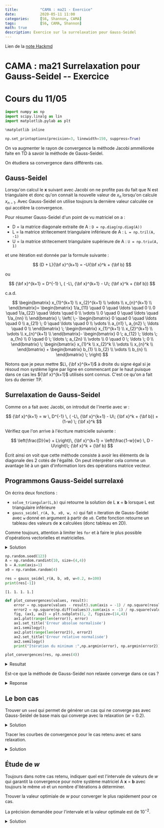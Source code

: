 ```yaml
---
title:          "CAMA : ma21 - Exercice"
date:           2020-05-11 11:00
categories:     [S6, Shannon, CAMA]
tags:           [S6, CAMA, Shannon]
math: true
description: Exercice sur la surrelaxation pour Gauss-Seidel
---
```

Lien de la [note Hackmd](https://hackmd.io/@lemasymasa/S1lilka1D)

# CAMA : ma21 Surrelaxation pour Gauss-Seidel -- Exercice
# Cours du 11/05

``` python
import numpy as np
import scipy.linalg as lin
import matplotlib.pylab as plt

%matplotlib inline

np.set_printoptions(precision=3, linewidth=150, suppress=True)
```

On va augmenter le rayon de convergence la méthode Jacobi amméliorée faite en TD à savoir la méthode de Gauss-Seidel.

On étudiera sa convergence dans différents cas.

## Gauss-Seidel

Lorsqu'on calcul le **x** suivant avec Jacobi on ne profite pas du fait que N est triangulaire
et donc qu'on connait la nouvelle valeur de $x_n$ lorsqu'on calcule $x_{n-1}$. Avec Gauss-Seidel
on utilise toujours la dernière valeur calculée ce qui accélère la convergence.

Pour résumer Gauss-Seidel d'un point de vu matriciel on a :

* D = la matrice diagonale extraite de A : `D = np.diag(np.diag(A))`
* L = la matrice stritecement triangulaire inférieure de A : `L = np.tril(A, -1)`
* U = la matrice stritecement triangulaire supérieure de A : `U = np.triu(A, 1)`

et une itération est donnée par la formule suivante :

$$
(D + L){\bf x}^{k+1} = -U{\bf x}^k + {\bf b}
$$

ou

$$
{\bf x}^{k+1} = D^{-1} \, ( -L\, {\bf x}^{k+1} - U\; {\bf x}^k + {\bf b})
$$

c.a.d.

$$
\begin{bmatrix}
x_{1}^{k+1} \\
x_{2}^{k+1} \\
\vdots \\
x_{n}^{k+1} \\
\end{bmatrix}=
\begin{bmatrix}
1/a_{11} \quad 0 \quad \ldots \quad 0 \\
0 \quad 1/a_{22} \quad \ldots \quad 0 \\
 \vdots \\
0 \quad 0  \quad \ldots \quad 1/a_{nn} \\
\end{bmatrix}
\;
\left(
\;-
\begin{bmatrix}
0 \quad 0 \quad \ldots \quad 0 \\
a_{21} \; 0 \quad \ldots \quad 0 \\
 \vdots \\
a_{n1} \, a_{n2}  \; \ldots \quad 0 \\
\end{bmatrix}
\;
\begin{bmatrix}
x_{1}^{k+1} \\
x_{2}^{k+1} \\
\vdots \\
x_{n}^{k+1} \\
\end{bmatrix}-
\begin{bmatrix}
0 \; a_{12} \; \ldots \; a_{1n} \\
0 \quad 0 \; \ldots \; a_{2n}  \\
 \vdots \\
0 \quad 0  \; \ldots \; 0 \\
\end{bmatrix}
\;
\begin{bmatrix}
x_{1}^k \\
x_{2}^k \\
\vdots \\
x_{n}^k \\
\end{bmatrix}
+
\begin{bmatrix}
b_{1} \\
b_{2} \\
\vdots \\
b_{n} \\
\end{bmatrix}
\; \right)
$$

Notons que je peux mettre $L\, {\bf x}^{k+1}$ à droite du signe égal si je résoud mon système ligne par ligne en commencant par le haut puisque dans ce cas les ${\bf x}^{k+1}$ utilisés sont connus. C'est ce qu'on a fait lors du dernier TP.

## Surrelaxation de Gauss-Seidel

Comme on a fait avec Jacobi, on introduit de l'inertie avec $w$ :

$$
{\bf x}^{k+1} = w \, D^{-1} \, ( -L\, {\bf x}^{k+1} - U\; {\bf x}^k + {\bf b}) + (1-w) \; {\bf x}^k
$$

Vérifiez que l'on arrive à l'écriture matricielle suivante :

$$
\left(\frac{D}{w} + L\right)\, {\bf x}^{k+1} = \left(\frac{1-w}{w} \, D - U\right)\; {\bf x}^k + {\bf b}
$$

Écrit ainsi on voit que cette méthode consiste à avoir les éléments de la diagonale des 2 cotés de l'égalité. On peut interpréter cela comme un avantage lié à un gain d'information lors des opérations matrice vecteur.

## Programmons Gauss-Seidel surrelaxé

On écrira deux fonctions :

* `solve_triangular(L,b)` qui retourne la solution de L **x** = **b** lorsque L est triangulaire inférieure
* `gauss_seidel_r(A, b, x0, w, n)` qui fait `n` iteration de Gauss-Seidel avec `w` donné en argument à partir
   de `x0`.
   Cette fonction retourne un tableau des valeurs de **x** calculées (donc tableau en 2D).
   
Comme toujours, attention à limiter les `for` et à faire le plus possible d'opérations vectorielles et matricielles.

<details markdown="1">
<summary>Solution</summary>

~~~ python
def solve_triangular(L, b):
    x = np.empty(len(b))
    x[0] = b[0] / L[0,0]
    for i in range(1,len(L)):
        x[i] = (b[i] - L[i,:i] @ x[:i]) / L[i,i]
    return x
            
# je teste            
A = np.tril(np.random.randint(10, size=(4,4)))
b = A.sum(axis=1)
solve_triangular(A,b)
~~~

~~~
array([1., 1., 1., 1.])
~~~

~~~ python
def gauss_seidel_r(A, b, x0, w=0.5, n=100):
    D = np.diag(np.diag(A))
    L = np.tril(A, -1)
    U = np.triu(A, 1)
    L = D / w + L
    U = ((1-w) / w) * D - U
    x = x0
    values = []
    for _ in range(n):
        x = solve_triangular(L, U @ x + b)
        values.append(x)
    return np.array(values)
~~~

<div class="alert alert-warning" role="alert" markdown="1">
[L'algorithme](https://en.wikipedia.org/wiki/Successive_over-relaxation) de Wikipedia est difficile alire, lent et il s'agit de Jacobi avec relaxation et non Gauss-Seidel avec relaxation, il est tout ce qu'il ne faut pas faire.
</div>

</details>

``` python
np.random.seed(123)
A = np.random.randint(10, size=(4,4))
b = A.sum(axis=1)
x0 = np.random.random(4)

res = gauss_seidel_r(A, b, x0, w=0.2, n=100)
print(res[-1])
```
```
[1. 1. 1. 1.]
```
``` python
def plot_convergences(values, result):
    error = np.square(values - result).sum(axis = -1) / np.square(result).sum(axis=-1)
    error2 = np.square(np.diff(values)).sum(axis = -1) / np.square(values).sum(axis=-1)
    fig, (ax1, ax2) = plt.subplots(1, 2, figsize=(14,4))
    ax1.plot(range(len(error)), error)
    ax1.set_title('Erreur absolue normalisée')
    ax1.semilogy();
    ax2.plot(range(len(error2)), error2)
    ax2.set_title('Erreur relative normalisée')
    ax2.semilogy()
    print("Itération du minimum :",np.argmin(error), np.argmin(error2))
```
``` python
plot_convergences(res, np.ones(4))
```

<details markdown="1">
<summary>Resultat</summary>

~~~
Itération du minimum : 99 99
~~~
![](https://i.imgur.com/2Z2kW3Y.png)

</details>


Est-ce que la méthode de Gauss-Seidel non relaxée converge dans ce cas ?

<details markdown="1">
<summary>Reponse</summary>

~~~ python
gauss_seidel_r(A, b, x0, w=1, n=100)[-1]  # oui
~~~
~~~
array([1., 1., 1., 1.])
~~~
</details>

## Le bon cas

Trouver un `seed` qui permet de générer un cas qui ne converge pas avec Gauss-Seidel de base mais qui 
converge avec la relaxation ($w=0.2$).

<details markdown="1">
<summary>Solution</summary>

~~~ python
seed = 0
while True:
    np.random.seed(seed)
    A = np.random.randint(10, size=(4,4))
    b = A.sum(axis=1)
    x0 = np.random.random(4)

    res = gauss_seidel_r(A, b, x0, w=0.2, n=100)
    res2 = gauss_seidel_r(A, b, x0, w=1, n=100)
    if np.square(res[-1] - np.ones(4)).sum() < 0.01 and np.square(res2[-1] - np.ones(4)).sum() > 1 :
        print(seed)
        break
    seed += 1
~~~
~~~
87
~~~
</details>

Tracer les courbes de convergence pour le cas retenu avec et sans relaxation.

<details markdown="1">
<summary>Solution</summary>

~~~ python
np.random.seed(87)
A = np.random.randint(10, size=(4,4))
b = A.sum(axis=1)
x0 = np.random.random(4)
~~~
~~~ python
plot_convergences(gauss_seidel_r(A, b, x0, w=0.2, n=100), np.ones(4))
~~~
~~~
Itération du minimum : 95 97
~~~
![](https://i.imgur.com/3nw6gVl.png)
~~~ python
plot_convergences(gauss_seidel_r(A, b, x0, w=1, n=100), np.ones(4))
~~~
~~~
Itération du minimum : 0 0
~~~
![](https://i.imgur.com/aS64SeA.png)
</details>

## Étude de $w$

Toujours dans notre cas retenu,
indiquer quel est l'intervale de
valeurs de $w$ qui garantit la convergence pour notre système matriciel A **x** = **b** avec toujours le même `x0` 
et un nombre d'itérations à déterminer.

Trouver la valeur optimiale de $w$ pour converger le plus rapidement pour ce cas. 

La précision demandée pour l'intervale et la valeur optimale est de $10^{-2}$.

<details markdown="1">
<summary>Solution</summary>

~~~ python
# utilisons une méthode par dichotomie
wmin = 0
wmax = 1
while wmax - wmin > 1E-2:
    w = (wmax + wmin) / 2
    res = gauss_seidel_r(A,b,x0, w, n=1000)[-1]
    if np.square(res - np.ones(4)).sum(axis=-1) < 1E-3:  # converge
        wmin = w
    else:  
        wmax = w
print(f"Intervale de convergence : ]0,{(wmin+wmax)/2}]")
~~~
~~~
Intervale de convergence : ]0,0.69140625]
~~~
~~~ python
plot_convergences(gauss_seidel_r(A, b, x0, w=0.7, n=500), np.ones(4)) # ca converge tres doucement
~~~
~~~
Itération du minimum : 493 494
~~~
![](https://i.imgur.com/JZbebDP.png)
~~~ python
plot_convergences(gauss_seidel_r(A, b, x0, w=0.7 + 1E-2, n=500), np.ones(4)) # ca diverge clairement
~~~
![](https://i.imgur.com/77QbOtG.png)
Il semble que $\omega=0.7$ soit la limite de la convergence.

~~~ python
# Méthode brutale (Newton serait plus joli mais je ne sais pas si vous connaissez)
# de toute facon c'est très rapide

N = 500
best_w = 0
best_it = N

for i in np.arange(0.01, 0.7, 0.01):
    it_cv = np.argmax(np.square(gauss_seidel_r(A, b, x0, i, 500) - np.ones(4)).sum(axis=-1) < 1E-6) 
    # attention, si la réponse est 0 cela veut dire que cela n'est pas descendu en dessous de 1E-6
    if it_cv > 0 and it_cv < best_it:
        best_w = i
        best_it = it_cv
best_w, best_it
~~~
~~~
(0.36000000000000004, 154)
~~~
~~~ python
plot_convergences(gauss_seidel_r(A, b, x0, w=0.36, n=100), np.ones(4))
~~~
~~~
Itération du minimum : 99 99
~~~
![](https://i.imgur.com/LzqNE9B.png)
<div class="alert alert-success" role="alert">
Trouver la valeur optimale de $\omega$ doit bien sûr pouvoir être fait rapidement. Pour certains problèmes particulier on connait la formule qui donne le $\omega$ optimal, sinon il faut utiliser des heuristiques sans garanties.
</div>
</details>